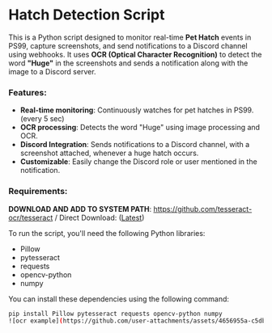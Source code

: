 # Hatch Detection Script

This is a Python script designed to monitor real-time **Pet Hatch** events in PS99, capture screenshots, and send notifications to a Discord channel using webhooks. It uses **OCR (Optical Character Recognition)** to detect the word **"Huge"** in the screenshots and sends a notification along with the image to a Discord server.

### Features:
- **Real-time monitoring**: Continuously watches for pet hatches in PS99. (every 5 sec)
- **OCR processing**: Detects the word "Huge" using image processing and OCR.
- **Discord Integration**: Sends notifications to a Discord channel, with a screenshot attached, whenever a huge hatch occurs.
- **Customizable**: Easily change the Discord role or user mentioned in the notification.

### Requirements:

**DOWNLOAD AND ADD TO SYSTEM PATH**: https://github.com/tesseract-ocr/tesseract / Direct Download: ([Latest](https://github.com/tesseract-ocr/tesseract/releases/download/5.5.0/tesseract-ocr-w64-setup-5.5.0.20241111.exe))

To run the script, you'll need the following Python libraries:
- Pillow
- pytesseract
- requests
- opencv-python
- numpy

You can install these dependencies using the following command:
```bash
pip install Pillow pytesseract requests opencv-python numpy
![ocr example](https://github.com/user-attachments/assets/4656955a-c5db-40f7-9f7e-3c36d74283db)

